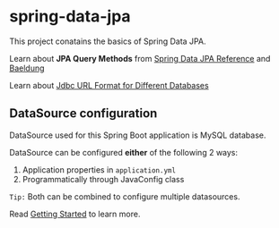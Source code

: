 # spring-data-jpa
This project conatains the basics of Spring Data JPA.

Learn about **JPA Query Methods** from [Spring Data JPA Reference](https://docs.spring.io/spring-data/jpa/reference/jpa/query-methods.html) and [Baeldung](https://www.baeldung.com/spring-data-jpa-query)

Learn about [Jdbc URL Format for Different Databases](https://www.baeldung.com/java-jdbc-url-format)

## DataSource configuration
DataSource used for this Spring Boot application is MySQL database.

DataSource can be configured **either** of the following 2 ways:
1. Application properties in `application.yml`
2. Programmatically through JavaConfig class

`Tip:` Both can be combined to configure multiple datasources.

Read [Getting Started](https://github.com/echosiddiqui/spring-data-jpa/blob/master/HELP.md) to learn more.
